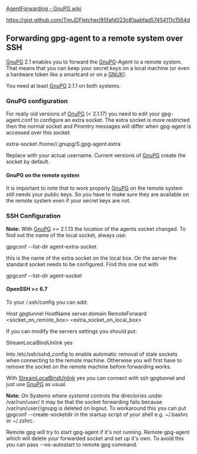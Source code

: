 [AgentForwarding - GnuPG wiki](https://wiki.gnupg.org/AgentForwarding)

https://gist.github.com/TimJDFletcher/85fafd023c81aabfad57454111c1564d

## Forwarding gpg-agent to a remote system over SSH

[GnuPG](https://wiki.gnupg.org/GnuPG) 2.1 enables you to forward the
[GnuPG](https://wiki.gnupg.org/GnuPG)\-Agent to a remote system. That means that you can keep your
secret keys on a local machine (or even a hardware token like a smartcard or on a
[GNUK](https://wiki.gnupg.org/GNUK)).

You need at least [GnuPG](https://wiki.gnupg.org/GnuPG) 2.1.1 on both systems.

### GnuPG configuration

For really old versions of [GnuPG](https://wiki.gnupg.org/GnuPG) (< 2.1.17) you need to edit your
gpg-agent.conf to configure an extra socket. The extra socket is more restricted then the normal
socket and Pinentry messages will differ when gpg-agent is accessed over this socket:

extra-socket /home/<user>/.gnupg/S.gpg-agent.extra

Replace <user> with your actual username. Current versions of [GnuPG](https://wiki.gnupg.org/GnuPG)
create the socket by default.

#### GnuPG on the remote system

It is important to note that to work properly [GnuPG](https://wiki.gnupg.org/GnuPG) on the remote
system still needs your public keys. So you have to make sure they are available on the remote
system even if your secret keys are not.

### SSH Configuration

**Note:** With [GnuPG](https://wiki.gnupg.org/GnuPG) >= 2.1.13 the location of the agents socket
changed. To find out the name of the local socket, always use:

gpgconf --list-dir agent-extra-socket

this is the name of the extra socket on the local box. On the server the standard socket needs to be
configured. Find this one out with

gpgconf --list-dir agent-socket

#### OpenSSH >= 6.7

To your /.ssh/config you can add:

Host gpgtunnel HostName server.domain RemoteForward <socket_on_remote_box>
<extra_socket_on_local_box>

If you can modify the servers settings you should put:

StreamLocalBindUnlink yes

Into /etc/ssh/sshd_config to enable automatic removal of stale sockets when connecting to the remote
machine. Otherwise you will first have to remove the socket on the remote machine before forwarding
works.

With [StreamLocalBindUnlink](https://wiki.gnupg.org/StreamLocalBindUnlink) yes you can connect with
ssh gpgtunnel and just use [GnuPG](https://wiki.gnupg.org/GnuPG) as usual.

**Note:** On Systems where systemd controls the directories under /var/run/user/<uid> it may be that
the socket forwarding fails because /var/run/user/<uid>/gnupg is deleted on logout. To workaround
this you can put gpgconf --create-socketdir in the startup script of your shell e.g. ~/.bashrc or
~/.zshrc.

Remote gpg will try to start gpg-agent if it's not running. Remote gpg-agent which will delete your
forwarded socket and set up it's own. To avoid this you can pass \--no-autostart to remote gpg
command.
